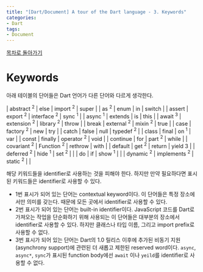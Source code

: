 ```yaml
---
title: "[Dart/Document] A tour of the Dart language - 3. Keywords"
categories:
- Dart
tags:
- Document
---
```


[목차로 돌아가기](/dart/a-tour-of-the-dart-language/)
# Keywords

아래 테이블의 단어들은 Dart 언어가 다른 단어와 다르게 생각한다.

| abstract <sup>2</sup>  	| else         	| import <sup>2</sup>    	| super     	|
| as <sup>2</sup>        	| enum         	| in          	| switch    	|
| assert      	| export <sup>2</sup>     	| interface <sup>2</sup> 	| sync <sup>1</sup>    	|
| async <sup>1</sup>     	| extends      	| is          	| this      	|
| await <sup>3</sup>     	| extension <sup>2</sup>  	| library <sup>2</sup>   	| throw     	|
| break       	| external <sup>2</sup>   	| mixin <sup>2</sup>     	| true      	|
| case        	| factory <sup>2</sup>    	| new         	| try       	|
| catch       	| false        	| null        	| typedef <sup>2</sup> 	|
| class       	| final        	| on <sup>1</sup>        	| var       	|
| const       	| finally      	| operator <sup>2</sup>  	| void      	|
| continue    	| for          	| part <sup>2</sup>      	| while     	|
| covariant <sup>2</sup> 	| Function <sup>2</sup>   	| rethrow     	| with      	|
| default     	| get <sup>2</sup>        	| return      	| yield 3   	|
| deferred <sup>2</sup>  	| hide <sup>1</sup>       	| set <sup>2</sup>       	|           	|
| do          	| if           	| show <sup>1</sup>      	|           	|
| dynamic <sup>2</sup>   	| implements <sup>2</sup> 	| static <sup>2</sup>    	|           	|

해당 키워드들을 identifier로 사용하는 것을 피해야 한다. 하지만 만약 필요하다면 표시된 키워드들은 identifier로 사용할 수 있다.

* 1번 표시가 되어 있는 단어는 contextual keyword이다. 이 단어들은 특정 장소에서만 의미를 갖는다. 때문에 모든 곳에서 identifier로 사용할 수 있다.
* 2번 표시가 되어 있는 단어는 built-in identifier이다. JavaScript 코드를 Dart로 가져오는 작업을 단순화하기 위해 사용되는 이 단어들은 대부분의 장소에서  identifier로 사용할 수 있다. 하지만 클래스나 타입 이름, 그리고 import prefix로 사용할 수 없다.
* 3번 표시가 되어 있는 단어는 Dart의 1.0 릴리스 이후에 추가된 비동기 지원(asynchrony support)에 관련된 더 새롭고 제한된 reserved word이다. `async`, `async*`, `sync`가 표시된 function body에선 `await` 이나 `yeild`를 identifier로 사용할 수 없다.
